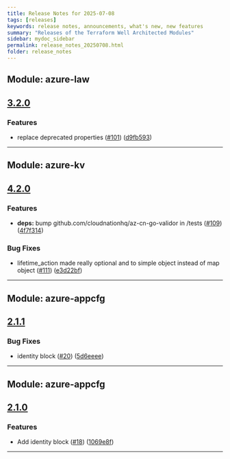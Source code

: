 ```yaml
---
title: Release Notes for 2025-07-08
tags: [releases]
keywords: release notes, announcements, what's new, new features
summary: "Releases of the Terraform Well Architected Modules"
sidebar: mydoc_sidebar
permalink: release_notes_20250708.html
folder: release_notes
---
```


## Module: azure-law
## [3.2.0](https://github.com/CloudNationHQ/terraform-azure-law/releases/tag/v3.2.0)


### Features

* replace deprecated properties ([#101](https://github.com/CloudNationHQ/terraform-azure-law/issues/101)) ([d9fb593](https://github.com/CloudNationHQ/terraform-azure-law/commit/d9fb593fa7287cf0c694dce61449f43c2b51d27b))

---

## Module: azure-kv
## [4.2.0](https://github.com/CloudNationHQ/terraform-azure-kv/releases/tag/v4.2.0)


### Features

* **deps:** bump github.com/cloudnationhq/az-cn-go-validor in /tests ([#109](https://github.com/CloudNationHQ/terraform-azure-kv/issues/109)) ([4f7f314](https://github.com/CloudNationHQ/terraform-azure-kv/commit/4f7f3147c2cb176d9886f80829b7307925f69694))


### Bug Fixes

* lifetime_action made really optional and to simple object instead of map object ([#111](https://github.com/CloudNationHQ/terraform-azure-kv/issues/111)) ([e3d22bf](https://github.com/CloudNationHQ/terraform-azure-kv/commit/e3d22bfde1ebc80697cc187347c06fb4033c0901))

---

## Module: azure-appcfg
## [2.1.1](https://github.com/CloudNationHQ/terraform-azure-appcfg/releases/tag/v2.1.1)


### Bug Fixes

* identity block ([#20](https://github.com/CloudNationHQ/terraform-azure-appcfg/issues/20)) ([5d6eeee](https://github.com/CloudNationHQ/terraform-azure-appcfg/commit/5d6eeeedddf44d83328e27c5c64f2dce05a0658e))

---

## Module: azure-appcfg
## [2.1.0](https://github.com/CloudNationHQ/terraform-azure-appcfg/releases/tag/v2.1.0)


### Features

* Add identity block ([#18](https://github.com/CloudNationHQ/terraform-azure-appcfg/issues/18)) ([1069e8f](https://github.com/CloudNationHQ/terraform-azure-appcfg/commit/1069e8fcc62cf38e0a5a3983366cbf2d1f8bbd41))

---

